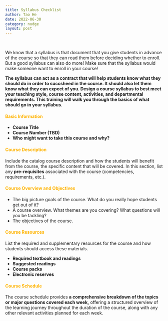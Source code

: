 ```yaml
---
title: Syllabus Checklist
author: Tao He
date: 2022-06-30
category: nudge
layout: post
---
```


<br>

We know that a syllabus is that document that you give students in advance of the course so that they can read them before deciding whether to enroll. But a good syllabus can also do more! Make sure that the syllabus would make someone want to enroll in your course!

**The syllabus can act as a contract that will help students know what they should do in order to succsheed in the course. It should also let them know what they can expect of you. Design a course syllabus to best meet your teaching style, course content, activities, and departmental requirements. 
This training will walk you through the basics of what should go in your syllabus.**

#### <span style="color:#ffb300; font-weight:bold;">Basic Information</span>

- **Course Title**
- **Course Number (TBD)**
- **Who might want to take this course and why?**

#### <span style="color:#ffb300; font-weight:bold;">Course Description</span>

Include the catalog course description and how the students will benefit from the course, the specific content that will be covered. 
In this section, list any **pre-requisites** associated with the course (competencies, requirements, etc.).

#### <span style="color:#ffb300; font-weight:bold;">Course Overview and Objectives</span>

- The big picture goals of the course. What do you really hope students get out of it?
- A course overview. What themes are you covering? What questions will you be tackling? 
- The objectives of the course. 

#### <span style="color:#ffb300; font-weight:bold;">Course Resources</span>

List the required and supplementary resources for the course and how students should access these materials.
-	**Required textbook and readings**
-	**Suggested readings**
-	**Course packs**
-	**Electronic reserves**

#### <span style="color:#ffb300; font-weight:bold;">Course Schedule</span>

The course schedule provides **a comprehensive breakdown of the topics or major questions covered each week,** offering a structured overview of the learning journey throughout the duration of the course, along with any other relevant activities planned for each week.

<br>

